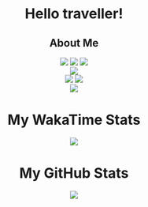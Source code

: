 <h1 align='center'>Hello traveller!</h1>
<h2 align='center'>About Me</h2>
<div align='center'>
  <img src="https://img.shields.io/badge/Java-FF6D00?style=for-the-badge&logo=openjdk&logoColor=black"></img>
  <img src="https://img.shields.io/badge/c%23-%23239120.svg?style=for-the-badge&logo=csharp&logoColor=white"></img>
  <img src="https://img.shields.io/badge/Python-3670A0?style=for-the-badge&logo=python&logoColor=ffdd54"></img>
  <br/>
  <img src="https://img.shields.io/badge/javafx-%23FF0000.svg?style=for-the-badge&logo=javafx&logoColor=white"></img>
  <br/>
  <img src="https://img.shields.io/badge/IntelliJIDEA-000000.svg?style=for-the-badge&logo=intellij-idea&logoColor=white"></img>
  <img src="https://img.shields.io/badge/Jellyfin-%23000B25.svg?style=for-the-badge&logo=Jellyfin&logoColor=00A4DC"></img>
  <br/>
  <img src="https://img.shields.io/badge/YodaForce157-%235865F2.svg?style=for-the-badge&logo=discord&logoColor=white"></img>
</div>




<div align='center'>
  <h1 align='center'>My WakaTime Stats</h1>
  <img align='center' src="https://github-readme-stats.vercel.app/api/wakatime?username=YodaForce157&theme=onedark&layout=compact&show_icons=true&hide=ini,gradle,groovy,textmate,properties,text,xaml,kotlin,Gitignore,Gitexclude,json,xml,markdown"></img>
</div>

<h1 align='center'>My GitHub Stats</h2>
<div align='center'>
  <img align='center' src="https://github-readme-stats.vercel.app/api?username=YodaForce157&layout=compact&show_icons=true&count_private=true&theme=onedark"/>
</div>
